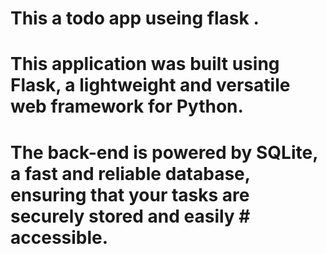# This a todo app useing flask .
# This application was built using <strong>Flask</strong>, a lightweight and versatile web framework for Python. 
# The back-end is powered by <strong>SQLite</strong>, a fast and reliable database, ensuring that your tasks are securely stored and easily # accessible.